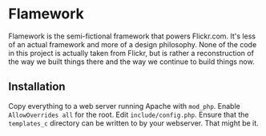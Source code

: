 Flamework
=========

Flamework is the semi-fictional framework that powers Flickr.com.
It's less of an actual framework and more of a design philosophy.
None of the code in this project is actually taken from Flickr,
but is rather a reconstruction of the way we built things there and
the way we continue to build things now.


Installation
------------

Copy everything to a web server running Apache with <code>mod_php</code>.
Enable <code>AllowOverrides all</code> for the root.
Edit <code>include/config.php</code>.
Ensure that the <code>templates_c</code> directory can be written to by
your webserver.
That might be it.
